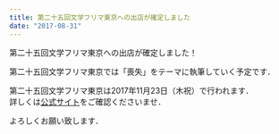 ```yaml
---
title: 第二十五回文学フリマ東京への出店が確定しました
date: "2017-08-31"
---
```

第二十五回文学フリマ東京への出店が確定しました！

第二十五回文学フリマ東京では「喪失」をテーマに執筆していく予定です．

第二十五回文学フリマ東京は2017年11月23日（木祝）で行われます．<br/>
詳しくは<a href="http://bunfree.net/?tokyo_bun25">公式サイト<a/>をご確認くださいませ．

よろしくお願い致します．
